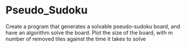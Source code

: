 # Pseudo_Sudoku
Create a program that generates a solvable pseudo-sudoku board, and have an algorithm solve the board. Plot the size of the board, with m number of removed tiles against the time it takes to solve
